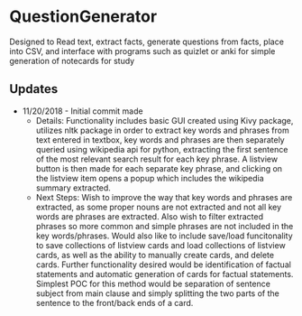 # QuestionGenerator
Designed to Read text, extract facts, generate questions from facts, place into CSV, and interface with programs such as quizlet or anki for simple generation of notecards for study

## Updates
* 11/20/2018 - Initial commit made
  * Details: Functionality includes basic GUI created using Kivy package, utilizes nltk package in order to extract key words and phrases from text entered in textbox, key words and phrases are then separately queried using wikipedia api for python, extracting the first sentence of the most relevant search result for each key phrase. A listview button is then made for each separate key phrase, and clicking on the listview item opens a popup which includes the wikipedia summary extracted. 
  * Next Steps: Wish to improve the way that key words and phrases are extracted, as some proper nouns are not extracted and not all key words are phrases are extracted. Also wish to filter extracted phrases so more common and simple phrases are not included in the key words/phrases. Would also like to include save/load funcitonality to save collections of listview cards and load collections of listview cards, as well as the ability to manually create cards, and delete cards. Further functionality desired would be identification of factual statements and automatic generation of cards for factual statements. Simplest POC for this method would be separation of sentence subject from main clause and simply splitting the two parts of the sentence to the front/back ends of a card. 
